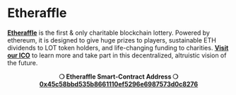# Etheraffle

<!-- ### A truly decentralized, charitable blockchain lottery -->

<p>
  <a href='https://etheraffle.com'><b>Etheraffle</b></a> is the first & only charitable blockchain lottery. Powered by ethereum, it is designed to give huge prizes to players, sustainable ETH dividends to LOT token holders, and life-changing funding to charities. <a href='https://etheraffle.com/ico'><b>Visit our ICO</b></a> to learn more and take part in this decentralized, altruistic vision of the future.
</p>

<p align='center'>
  <b>❍ Etheraffle Smart-Contract Address ❍</b>
  <br/>
  <a href='https://etherscan.io/address/0x45c58bbd535b8661110ef5296e6987573d0c8276'>
    <b>0x45c58bbd535b8661110ef5296e6987573d0c8276<b>
  </a>
</p>
